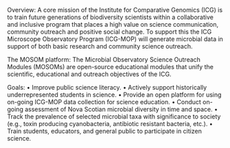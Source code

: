 Overview: 
A core mission of the Institute for Comparative Genomics (ICG) is to train future generations of biodiversity scientists within a collaborative and inclusive program that places a high value on science communication, community outreach and positive social change.  To support this the ICG Microscope Observatory Program (ICG-MOP) will generate microbial data in support of both basic research and community science outreach.  

The MOSOM platform: The Microbial Observatory Science Outreach Modules (MOSOMs) are open-source educational modules that unify the scientific, educational and outreach objectives of the ICG.  

Goals:
•	Improve public science literacy.
•	Actively support historically underrepresented students in science.
•	Provide an open platform for using on-going ICG-MOP data collection for science education.
•	Conduct on-going assessment of Nova Scotian microbial diversity in time and space.
•	Track the prevalence of selected microbial taxa with significance to society (e.g., toxin producing cyanobacteria, antibiotic resistant bacteria, etc.).
•	Train students, educators, and general public to participate in citizen science.
